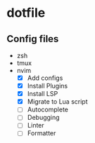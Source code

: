 # dotfile

## Config files
- zsh
- tmux
- nvim
    - [x] Add configs
    - [x] Install Plugins
    - [x] Install LSP
    - [x] Migrate to Lua script
    - [ ] Autocomplete
    - [ ] Debugging
    - [ ] Linter
    - [ ] Formatter
